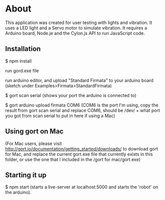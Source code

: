 # About

This application was created for user testing with lights and vibration. It uses a LED light and a Servo motor to simulate vibration. 
It requires a Arduino board, Node.je and the Cylon.js API to run JavaScript code.

## Installation

$ npm install

run gord.exe file

run arduino editor, and upload "Standard Firmata" to your arduino board  (sketch under Examples>Firmata>StandardFirmata)

$ gort scan serial (shows your port the arduino is connected to)

$ gort arduino upload firmata COM6 (COM6 is the port I'm using, copy the result from gort scan serial and replace COM6, should be /dev/ +
what port you got from scan serial to put in here if using a Mac)

## Using gort on Mac
(For Mac users, please visit http://gort.io/documentation/getting_started/downloads/ to download gort for Mac, and replace the current gort.exe file that currently exists in this folder, or use the one that I included in the /gort for mac/gort.exe)

## Starting it up

$ npm start (starts a live-server at localhost:5000 and starts the 'robot' on the arduino).







